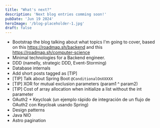 ```yaml
---
title: "What's next?"
description: 'Next blog entries comming soon!'
pubDate: 'Jun 19 2024'
heroImage: '/blog-placeholder-1.jpg'
draft: false
---
```


* Bootstrap the blog talking about what topics I'm going to cover, based on this https://roadmap.sh/backend and this https://roadmap.sh/computer-science
* Minimal technologies for a Backend engineer.
* DDD (namelly, strategic DDD, Event-Storming)
* Database internals
* Add short posts tagged as [TIP]
* [TIP] Talk about Spring Boot `@ConditionalOnXXXXX`
* [TIP] XOR for mutual exclusion parameters (param1 ^ param2)
* [TIP] Cost of array allocation when initialize a list without the int parameter
* OAuth2 + Keycloak (un ejemplo rápido de integración de un flujo de OAuth2 con Keycloak usando Spring)
* Design patterns
* Java NIO
* Astro pagination